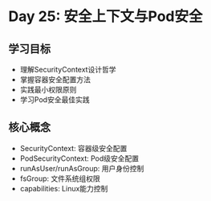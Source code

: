 # Day 25: 安全上下文与Pod安全

## 学习目标
- 理解SecurityContext设计哲学
- 掌握容器安全配置方法
- 实践最小权限原则
- 学习Pod安全最佳实践

## 核心概念
- SecurityContext: 容器级安全配置
- PodSecurityContext: Pod级安全配置  
- runAsUser/runAsGroup: 用户身份控制
- fsGroup: 文件系统组权限
- capabilities: Linux能力控制
